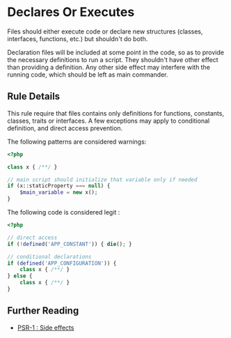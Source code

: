 <!-- Good Practices -->
# Declares Or Executes

Files should either execute code or declare new structures (classes, interfaces, functions, etc.) but shouldn't do both. 

Declaration files will be included at some point in the code, so as to provide the necessary definitions to run a script. They shouldn't have other effect than providing a definition. Any other side effect may interfere with the running code, which should be left as main commander.  

## Rule Details

This rule require that files contains only definitions for functions, constants, classes, traits or interfaces. A few exceptions may apply to conditional definition, and direct access prevention.
  
The following patterns are considered warnings:

```php
<?php

class x { /**/ }

// main script should initialize that variable only if needed
if (x::staticProperty === null) {
	$main_variable = new x();
}

```

The following code is considered legit : 

```php
<?php

// direct access 
if (!defined('APP_CONSTANT')) { die(); }

// conditional declarations
if (defined('APP_CONFIGURATION')) {
	class x { /**/ }
} else {
	class x { /**/ }
}

```


## Further Reading
* [PSR-1 : Side effects](https://github.com/php-fig/fig-standards/blob/master/accepted/PSR-1-basic-coding-standard.md#23-side-effects)
